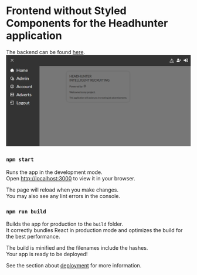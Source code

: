# Frontend without Styled Components for the Headhunter application
The backend can be found [here](https://github.com/MikaelEngvall/headhunter-backend).
![image](https://github.com/MikaelEngvall/headhunter-sidebare-final/blob/master/public/static/images/frontend_headhunter_nostyledcomponent.png)
### `npm start`

Runs the app in the development mode.\
Open [http://localhost:3000](http://localhost:3000) to view it in your browser.

The page will reload when you make changes.\
You may also see any lint errors in the console.

### `npm run build`

Builds the app for production to the `build` folder.\
It correctly bundles React in production mode and optimizes the build for the best performance.

The build is minified and the filenames include the hashes.\
Your app is ready to be deployed!

See the section about [deployment](https://facebook.github.io/create-react-app/docs/deployment) for more information.
